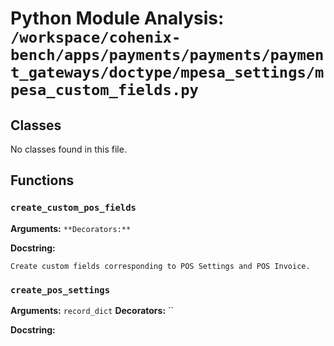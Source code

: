 # Python Module Analysis: `/workspace/cohenix-bench/apps/payments/payments/payment_gateways/doctype/mpesa_settings/mpesa_custom_fields.py`

## Classes

No classes found in this file.


## Functions

### `create_custom_pos_fields`
**Arguments:** ``
**Decorators:** ``

**Docstring:**
```
Create custom fields corresponding to POS Settings and POS Invoice.
```
### `create_pos_settings`
**Arguments:** `record_dict`
**Decorators:** ``

**Docstring:**
```

```

